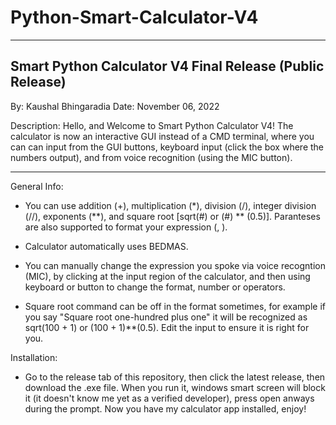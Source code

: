# Python-Smart-Calculator-V4
--------------------------------------------------------------------------------
Smart Python Calculator V4 Final Release (Public Release)
--------------------------------------------------------------------------------
By: Kaushal Bhingaradia
Date: November 06, 2022

Description: Hello, and Welcome to Smart Python Calculator V4! The calculator is
now an interactive GUI instead of a CMD terminal, where you can can input from 
the GUI  buttons, keyboard input (click the box where the numbers output), and 
from voice recognition (using the MIC button). 
________________________________________________________________________________

General Info:
- You can use addition (+), multiplication (*), division (/), integer division (//), exponents (**), and square root [sqrt(#) or (#) ** (0.5)]. Paranteses are also supported to format your expression (, ).

- Calculator automatically uses BEDMAS.

- You can manually change the expression you spoke via voice recogntion (MIC), by clicking at the input region of the calculator, and then using keyboard or button to change the format, number or operators.

- Square root command can be off in the format sometimes, for example if you say "Square root one-hundred  plus one" it will be recognized as sqrt(100 + 1) 
  or (100 + 1)**(0.5). Edit the input to ensure it is right for you.

Installation:
- Go to the release tab of this repository, then click the latest release, then download the .exe file. When you run it, windows smart screen will block it (it doesn't know me yet as a verified developer), press open anways during the prompt. Now you have my calculator app installed, enjoy!
